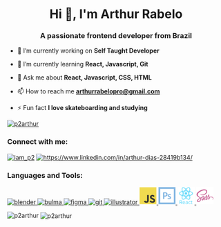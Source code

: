 <h1 align="center">Hi 👋, I'm Arthur Rabelo</h1>
<h3 align="center">A passionate frontend developer from Brazil</h3>



- 🔭 I’m currently working on **Self Taught Developer**

- 🌱 I’m currently learning **React, Javascript, Git**

- 💬 Ask me about **React, Javascript, CSS, HTML**

- 📫 How to reach me **arthurrabelopro@gmail.com**

- ⚡ Fun fact **I love skateboarding and studying**

<p align="left"> <a href="https://github.com/ryo-ma/github-profile-trophy"><img src="https://github-profile-trophy.vercel.app/?username=p2arthur" alt="p2arthur" /></a> </p>

<h3 align="left">Connect with me:</h3>
<p align="left">
<a href="https://twitter.com/iam_p2" target="blank"><img align="center" src="https://raw.githubusercontent.com/rahuldkjain/github-profile-readme-generator/master/src/images/icons/Social/twitter.svg" alt="iam_p2" height="30" width="40" /></a>
<a href="https://linkedin.com/in/https://www.linkedin.com/in/arthur-dias-28419b134/" target="blank"><img align="center" src="https://raw.githubusercontent.com/rahuldkjain/github-profile-readme-generator/master/src/images/icons/Social/linked-in-alt.svg" alt="https://www.linkedin.com/in/arthur-dias-28419b134/" height="30" width="40" /></a>
</p>

<h3 align="left">Languages and Tools:</h3>
<p align="left"> <a href="https://www.blender.org/" target="_blank" rel="noreferrer"> <img src="https://download.blender.org/branding/community/blender_community_badge_white.svg" alt="blender" width="40" height="40"/> </a> <a href="https://bulma.io/" target="_blank" rel="noreferrer"> <img src="https://raw.githubusercontent.com/gilbarbara/logos/804dc257b59e144eaca5bc6ffd16949752c6f789/logos/bulma.svg" alt="bulma" width="40" height="40"/> </a> <a href="https://www.figma.com/" target="_blank" rel="noreferrer"> <img src="https://www.vectorlogo.zone/logos/figma/figma-icon.svg" alt="figma" width="40" height="40"/> </a> <a href="https://git-scm.com/" target="_blank" rel="noreferrer"> <img src="https://www.vectorlogo.zone/logos/git-scm/git-scm-icon.svg" alt="git" width="40" height="40"/> </a> <a href="https://www.adobe.com/in/products/illustrator.html" target="_blank" rel="noreferrer"> <img src="https://www.vectorlogo.zone/logos/adobe_illustrator/adobe_illustrator-icon.svg" alt="illustrator" width="40" height="40"/> </a> <a href="https://developer.mozilla.org/en-US/docs/Web/JavaScript" target="_blank" rel="noreferrer"> <img src="https://raw.githubusercontent.com/devicons/devicon/master/icons/javascript/javascript-original.svg" alt="javascript" width="40" height="40"/> </a> <a href="https://www.photoshop.com/en" target="_blank" rel="noreferrer"> <img src="https://raw.githubusercontent.com/devicons/devicon/master/icons/photoshop/photoshop-line.svg" alt="photoshop" width="40" height="40"/> </a> <a href="https://reactjs.org/" target="_blank" rel="noreferrer"> <img src="https://raw.githubusercontent.com/devicons/devicon/master/icons/react/react-original-wordmark.svg" alt="react" width="40" height="40"/> </a> <a href="https://sass-lang.com" target="_blank" rel="noreferrer"> <img src="https://raw.githubusercontent.com/devicons/devicon/master/icons/sass/sass-original.svg" alt="sass" width="40" height="40"/> </a> </p>

<p><img align="left" src="https://github-readme-stats.vercel.app/api/top-langs?username=p2arthur&show_icons=true&locale=en&layout=compact" alt="p2arthur" /></p>

<p>&nbsp;<img align="center" src="https://github-readme-stats.vercel.app/api?username=p2arthur&show_icons=true&locale=en" alt="p2arthur" /></p>
